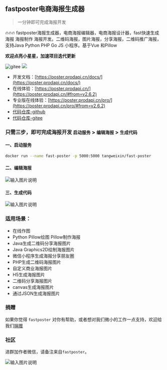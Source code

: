 ## fastposter电商海报生成器

> 一分钟即可完成海报开发

🔥🔥🔥 fastposter海报生成器，电商海报编辑器，电商海报设计器，fast快速生成海报 海报制作 海报开发。二维码海报，图片海报，分享海报，二维码推广海报，支持Java Python PHP Go JS 小程序。基于Vue 和Pillow 


**欢迎点亮小星星，加速项目迭代更新**

![gitee](https://gitee.com/psoho/fast-poster/badge/star.svg)  ![](https://img.shields.io/github/stars/psoho/fast-poster?style=social)

- 开发文档：[https://poster.prodapi.cn/docs/](https://poster.prodapi.cn/docs/)
- 在线体验：[https://poster.prodapi.cn/](https://poster.prodapi.cn/#from=v2.6.2)
- 专业版在线体验：[https://poster.prodapi.cn/pro/](https://poster.prodapi.cn/pro/#from=v2.6.2)
- [代码仓库-github](https://github.com/psoho/fast-poster)
- [代码仓库-gitee](https://gitee.com/psoho/fast-poster)

### 只需三步，即可完成海报开发 `启动服务` > `编辑海报` > `生成代码`

#### 一、启动服务

```bash
docker run --name fast-poster -p 5000:5000 tangweixin/fast-poster
```

#### 二、编辑海报

![输入图片说明](https://poster.prodapi.cn/docs/assets/image-20210916131437123.png?v=2.6.2)

#### 三、生成代码

![输入图片说明](https://poster.prodapi.cn/docs/assets/image-20210916131538847.png?v=2.6.2)


### 适用场景：

- 在线作图
- Python Pillow绘图 Pillow制作海报
- Java生成二维码分享海报图片
- Java Graphics2D绘制海报图片
- 微信小程序生成海报分享朋友圈
- PHP生成二维码海报图片
- 自定义商业海报图片
- H5生成海报图片
- 二维码分享海报图片
- canvas生成海报图片
- 通过JSON生成海报图片


[comment]: <> (### 追星之路)

[comment]: <> ([![Stargazers over time]&#40;https://starchart.cc/psoho/fast-poster.svg&#41;]&#40;https://starchart.cc/psoho/fast-poster&#41;)

### 捐赠

如果你觉得 `fastposter` 对你有帮助，或者想对我们微小的工作一点支持，欢迎给我们[捐赠](https://poster.prodapi.cn/docs/#/donate)

### 社区

进群加作者微信，请备注来自`fastposter`。

![输入图片说明](https://poster.prodapi.cn/docs/assets/qrcode.jpeg)

